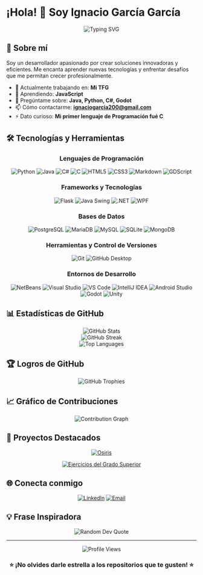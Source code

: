 # ¡Hola! 👋 Soy Ignacio García García

<div align="center">
  <img src="https://readme-typing-svg.herokuapp.com?font=Fira+Code&pause=1000&color=2196F3&center=true&vCenter=true&width=435&lines=Desarrollador+Full+Stack;Apasionado+por+la+tecnolog%C3%ADa;Siempre+aprendiendo+algo+nuevo" alt="Typing SVG" />
</div>

## 🚀 Sobre mí

Soy un desarrollador apasionado por crear soluciones innovadoras y eficientes. Me encanta aprender nuevas tecnologías y enfrentar desafíos que me permitan crecer profesionalmente.

- 🔭 Actualmente trabajando en: **Mi TFG**
- 🌱 Aprendiendo: **JavaScript**
- 💬 Pregúntame sobre: **Java, Python, C#, Godot**
- 📫 Cómo contactarme: **ignaciogarcia200@gmail.com**
- ⚡ Dato curioso: **Mi primer lenguaje de Programación fué C**

## 🛠️ Tecnologías y Herramientas

<div align="center">

### Lenguajes de Programación
![Python](https://img.shields.io/badge/-Python-3776AB?style=flat-square&logo=python&logoColor=white)
![Java](https://img.shields.io/badge/-Java-007396?style=flat-square&logo=java&logoColor=white)
![C#](https://img.shields.io/badge/-C%23-239120?style=flat-square&logo=c-sharp&logoColor=white)
![C](https://img.shields.io/badge/-C-A8B9CC?style=flat-square&logo=c&logoColor=black)
![HTML5](https://img.shields.io/badge/-HTML5-E34F26?style=flat-square&logo=html5&logoColor=white)
![CSS3](https://img.shields.io/badge/-CSS3-1572B6?style=flat-square&logo=css3&logoColor=white)
![Markdown](https://img.shields.io/badge/-Markdown-000000?style=flat-square&logo=markdown&logoColor=white)
![GDScript](https://img.shields.io/badge/-GDScript-478CBF?style=flat-square&logo=godot-engine&logoColor=white)

### Frameworks y Tecnologías
![Flask](https://img.shields.io/badge/-Flask-000000?style=flat-square&logo=flask&logoColor=white)
![Java Swing](https://img.shields.io/badge/-Java%20Swing-007396?style=flat-square&logo=java&logoColor=white)
![.NET](https://img.shields.io/badge/-.NET-512BD4?style=flat-square&logo=dotnet&logoColor=white)
![WPF](https://img.shields.io/badge/-WPF-512BD4?style=flat-square&logo=windows&logoColor=white)

### Bases de Datos
![PostgreSQL](https://img.shields.io/badge/-PostgreSQL-336791?style=flat-square&logo=postgresql&logoColor=white)
![MariaDB](https://img.shields.io/badge/-MariaDB-003545?style=flat-square&logo=mariadb&logoColor=white)
![MySQL](https://img.shields.io/badge/-MySQL-4479A1?style=flat-square&logo=mysql&logoColor=white)
![SQLite](https://img.shields.io/badge/-SQLite-003B57?style=flat-square&logo=sqlite&logoColor=white)
![MongoDB](https://img.shields.io/badge/-MongoDB-47A248?style=flat-square&logo=mongodb&logoColor=white)

### Herramientas y Control de Versiones
![Git](https://img.shields.io/badge/-Git-F05032?style=flat-square&logo=git&logoColor=white)
![GitHub Desktop](https://img.shields.io/badge/-GitHub%20Desktop-181717?style=flat-square&logo=github&logoColor=white)

### Entornos de Desarrollo
![NetBeans](https://img.shields.io/badge/-NetBeans-1B6AC6?style=flat-square&logo=apache-netbeans-ide&logoColor=white)
![Visual Studio](https://img.shields.io/badge/-Visual%20Studio-5C2D91?style=flat-square&logo=visual-studio&logoColor=white)
![VS Code](https://img.shields.io/badge/-VS%20Code-007ACC?style=flat-square&logo=visual-studio-code&logoColor=white)
![IntelliJ IDEA](https://img.shields.io/badge/-IntelliJ%20IDEA-000000?style=flat-square&logo=intellij-idea&logoColor=white)
![Android Studio](https://img.shields.io/badge/-Android%20Studio-3DDC84?style=flat-square&logo=android-studio&logoColor=white)
![Godot](https://img.shields.io/badge/-Godot-478CBF?style=flat-square&logo=godot-engine&logoColor=white)
![Unity](https://img.shields.io/badge/-Unity-000000?style=flat-square&logo=unity&logoColor=white)

</div>

## 📊 Estadísticas de GitHub

<div align="center">
  <img src="https://github-readme-stats.vercel.app/api?username=Igg2000&show_icons=true&theme=radical&hide_border=true&count_private=true" alt="GitHub Stats" />
</div>

<div align="center">
  <img src="https://github-readme-streak-stats.herokuapp.com/?user=Igg2000&theme=radical&hide_border=true" alt="GitHub Streak" />
</div>

<div align="center">
  <img src="https://github-readme-stats.vercel.app/api/top-langs/?username=Igg2000&layout=compact&theme=radical&hide_border=true" alt="Top Languages" />
</div>

## 🏆 Logros de GitHub

<div align="center">
  <img src="https://github-profile-trophy.vercel.app/?username=Igg2000&theme=radical&no-frame=true&no-bg=false&margin-w=4" alt="GitHub Trophies" />
</div>

## 📈 Gráfico de Contribuciones

<div align="center">
  <img src="https://github-readme-activity-graph.vercel.app/graph?username=Igg2000&theme=react-dark&hide_border=true" alt="Contribution Graph" />
</div>

## 🎯 Proyectos Destacados

<div align="center">

[![Osiris](https://github-readme-stats.vercel.app/api/pin/?username=rubenhs9&repo=OSIRIS&theme=radical&hide_border=true)](https://github.com/rubenhs9/OSIRIS)

[![Ejercicios del Grado Superior](https://github-readme-stats.vercel.app/api/pin/?username=Igg2000&repo=Ejercicios-DAM&theme=radical&hide_border=true)](https://github.com/Igg2000/Ejercicios-DAM)

</div>

## 🌐 Conecta conmigo

<div align="center">

[![LinkedIn](https://img.shields.io/badge/-LinkedIn-0077B5?style=for-the-badge&logo=linkedin&logoColor=white)]([https://linkedin.com/in/tu-perfil](https://www.linkedin.com/in/ignacio-garc%C3%ADa-garc%C3%ADa-484b9a34b/))
[![Email](https://img.shields.io/badge/-Email-D14836?style=for-the-badge&logo=gmail&logoColor=white)](ignaciogarcia200@gmail.com)

</div>

## 💡 Frase Inspiradora

<div align="center">
  <img src="https://quotes-github-readme.vercel.app/api?type=horizontal&theme=radical" alt="Random Dev Quote" />
</div>

---

<div align="center">
  <img src="https://komarev.com/ghpvc/?username=Igg2000&color=blueviolet&style=flat-square&label=Visitas+al+perfil" alt="Profile Views" />
</div>

<div align="center">
  
### ⭐ ¡No olvides darle estrella a los repositorios que te gusten! ⭐

</div>
